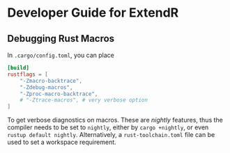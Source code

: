 # Developer Guide for ExtendR

## Debugging Rust Macros

In `.cargo/config.toml`, you can place

```toml
[build]
rustflags = [
    "-Zmacro-backtrace",
    "-Zdebug-macros",
    "-Zproc-macro-backtrace",
    # "-Ztrace-macros", # very verbose option
]
```

To get verbose diagnostics on macros. These are _nightly_ features,
thus the compiler needs to be set to `nightly`, either by `cargo +nightly`,
or even `rustup default nightly`. Alternatively, a `rust-toolchain.toml`
file can be used to set a workspace requirement.

